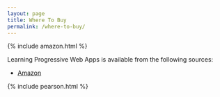 ```yaml
---
layout: page
title: Where To Buy
permalink: /where-to-buy/
---
```


{% include amazon.html %}

Learning Progressive Web Apps is available from the following sources:

+ [Amazon](https://amzn.to/2SgvJjq)

{% include pearson.html %}